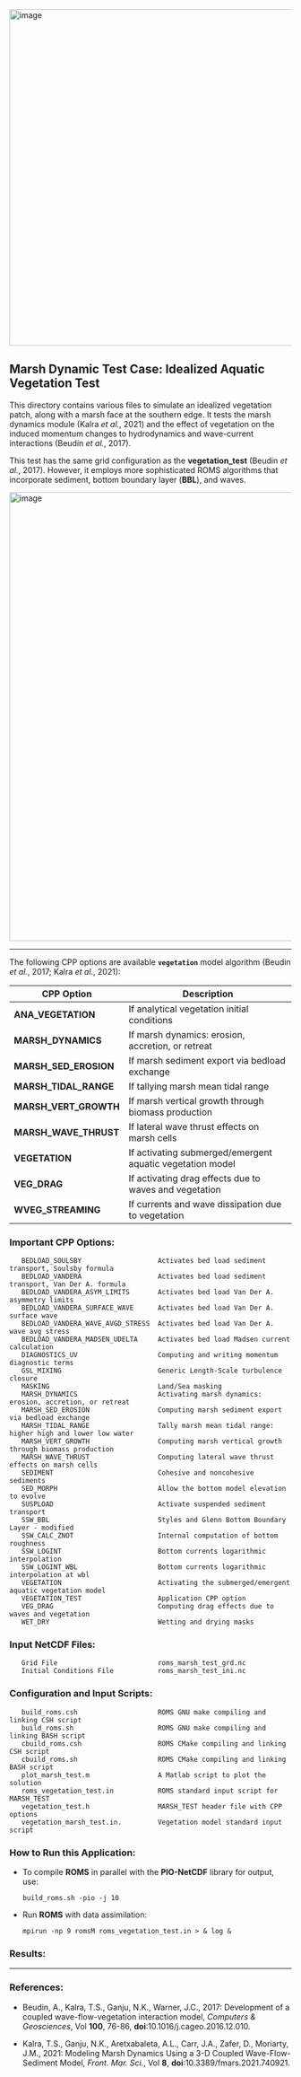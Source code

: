 <img width="600" alt="image" src="https://github.com/myroms/roms_test/assets/23062912/ad6a7ef1-1fed-4b2e-96b9-9c53615b9333">

## Marsh Dynamic Test Case: Idealized Aquatic Vegetation Test 

This directory contains various files to simulate an idealized vegetation patch,
along with a marsh face at the southern edge. It tests the marsh dynamics module
(Kalra _et al._, 2021) and the effect of vegetation on the induced momentum changes 
to hydrodynamics and wave-current interactions (Beudin _et al._, 2017).

This test has the same grid configuration as the **vegetation_test** (Beudin _et al._, 2017).
However, it employs more sophisticated ROMS algorithms that incorporate sediment, bottom boundary
layer (**BBL**), and waves.

<img width="800" alt="image" src="https://github.com/user-attachments/assets/8c99e256-0bef-4e17-84e5-4a4c2ac8ad8a" />

---

The following CPP options are available **`vegetation`** model algorithm (Beudin _et al._,
2017; Kalra _et al._, 2021):

| CPP Option                  | Description               |
|-----------------------------|---------------------------|
| **ANA_VEGETATION**          | If analytical vegetation initial conditions |
| **MARSH_DYNAMICS**          | If marsh dynamics: erosion, accretion, or retreat |
| **MARSH_SED_EROSION**       | If marsh sediment export via bedload exchange |
| **MARSH_TIDAL_RANGE**       | If tallying marsh mean tidal range |
| **MARSH_VERT_GROWTH**       | If marsh vertical growth through biomass production |
| **MARSH_WAVE_THRUST**       | If lateral wave thrust effects on marsh cells |
| **VEGETATION**              | If activating submerged/emergent aquatic vegetation model |  
| **VEG_DRAG**                | If activating drag effects due to waves and vegetation |
| **WVEG_STREAMING**          | If currents and wave dissipation due to vegetation |

### Important CPP Options:
```
   BEDLOAD_SOULSBY                   Activates bed load sediment transport, Soulsby formula
   BEDLOAD_VANDERA                   Activates bed load sediment transport, Van Der A. formula
   BEDLOAD_VANDERA_ASYM_LIMITS       Activates bed load Van Der A. asymmetry limits
   BEDLOAD_VANDERA_SURFACE_WAVE      Activates bed load Van Der A. surface wave
   BEDLOAD_VANDERA_WAVE_AVGD_STRESS  Activates bed load Van Der A. wave avg stress
   BEDLOAD_VANDERA_MADSEN_UDELTA     Activates bed load Madsen current calculation
   DIAGNOSTICS_UV                    Computing and writing momentum diagnostic terms
   GSL_MIXING                        Generic Length-Scale turbulence closure
   MASKING                           Land/Sea masking
   MARSH_DYNAMICS                    Activating marsh dynamics: erosion, accretion, or retreat
   MARSH_SED_EROSION                 Computing marsh sediment export via bedload exchange
   MARSH_TIDAL_RANGE                 Tally marsh mean tidal range: higher high and lower low water
   MARSH_VERT_GROWTH                 Computing marsh vertical growth through biomass production
   MARSH_WAVE_THRUST                 Computing lateral wave thrust effects on marsh cells
   SEDIMENT                          Cohesive and noncohesive sediments
   SED_MORPH                         Allow the bottom model elevation to evolve
   SUSPLOAD                          Activate suspended sediment transport
   SSW_BBL                           Styles and Glenn Bottom Boundary Layer - modified
   SSW_CALC_ZNOT                     Internal computation of bottom roughness
   SSW_LOGINT                        Bottom currents logarithmic interpolation
   SSW_LOGINT_WBL                    Bottom currents logarithmic interpolation at wbl
   VEGETATION                        Activating the submerged/emergent aquatic vegetation model
   VEGETATION_TEST                   Application CPP option
   VEG_DRAG                          Computing drag effects due to waves and vegetation   
   WET_DRY                           Wetting and drying masks 
```

### Input NetCDF Files:
```
   Grid File                         roms_marsh_test_grd.nc
   Initial Conditions File           roms_marsh_test_ini.nc
```
### Configuration and Input Scripts:
```
   build_roms.csh                    ROMS GNU make compiling and linking CSH script
   build_roms.sh                     ROMS GNU make compiling and linking BASH script
   cbuild_roms.csh                   ROMS CMake compiling and linking CSH script
   cbuild_roms.sh                    ROMS CMake compiling and linking BASH script
   plot_marsh_test.m                 A Matlab script to plot the solution
   roms_vegetation_test.in           ROMS standard input script for MARSH_TEST
   vegetation_test.h                 MARSH_TEST header file with CPP options
   vegetation_marsh_test.in.         Vegetation model standard input script
```

### How to Run this Application:

- To compile **ROMS** in parallel with the **PIO-NetCDF** library for output, use:
  ```
  build_roms.sh -pio -j 10
  ```

- Run **ROMS** with data assimilation:
  ```
  mpirun -np 9 romsM roms_vegetation_test.in > & log &
  ```
### Results:

 ---

### References:

- Beudin, A.,  Kalra, T.S., Ganju, N.K., Warner, J.C., 2017: Development of a
  coupled wave-flow-vegetation interaction model, _Computers & Geosciences_,
  Vol **100**, 76-86, **doi**:10.1016/j.cageo.2016.12.010.

- Kalra, T.S., Ganju, N.K., Aretxabaleta, A.L., Carr, J.A., Zafer, D., Moriarty,
  J.M., 2021: Modeling Marsh Dynamics Using a 3-D Coupled Wave-Flow-Sediment Model,
  _Front. Mar. Sci._, Vol **8**, **doi**:10.3389/fmars.2021.740921.

